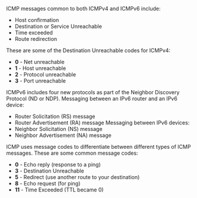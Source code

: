 ICMP messages common to both ICMPv4 and ICMPv6 include:
- Host confirmation
- Destination or Service Unreachable
- Time exceeded
- Route redirection

These are some of the Destination Unreachable codes for ICMPv4:
- **0** - Net unreachable
- **1** - Host unreachable
- **2** - Protocol unreachable
- **3** - Port unreachable

ICMPv6 includes four new protocols as part of the Neighbor Discovery Protocol (ND or NDP).
Messaging between an IPv6 router and an IPv6 device:
- Router Solicitation (RS) message
- Router Advertisement (RA) message
Messaging between IPv6 devices:
- Neighbor Solicitation (NS) message
- Neighbor Advertisement (NA) message

ICMP uses message codes to differentiate between different types of ICMP messages. These are some common message codes:
- **0** - Echo reply (response to a ping)
- **3** - Destination Unreachable
- **5** - Redirect (use another route to your destination)
- **8** - Echo request (for ping)
- **11** - Time Exceeded (TTL became 0)

























































































































































































